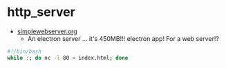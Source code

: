 http_server
===========

* [simplewebserver.org](https://simplewebserver.org/)
    * An electron server ... it's 450MB!!! electron app! For a web server!?


```bash
#!/bin/bash
while :; do nc -l 80 < index.html; done
```